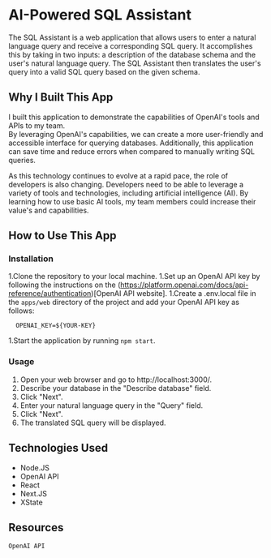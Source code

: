 # AI-Powered SQL Assistant

The SQL Assistant is a web application that allows users to enter a natural language query and receive a corresponding SQL query. It accomplishes this by taking in two inputs: a description of the database schema and the user's natural language query. The SQL Assistant then translates the user's query into a valid SQL query based on the given schema.


## Why I Built This App

I built this application to demonstrate the capabilities of OpenAI's tools and APIs to my team.  
By leveraging OpenAI's capabilities, we can create a more user-friendly and accessible interface for querying databases. Additionally, this application can save time and reduce errors when compared to manually writing SQL queries.

As this technology continues to evolve at a rapid pace, the role of developers is also changing. Developers need to be able to leverage a variety of tools and technologies, including artificial intelligence (AI). By learning how to use basic AI tools, my team members could increase their value's and capabilities.


## How to Use This App
### Installation
1.Clone the repository to your local machine.
1.Set up an OpenAI API key by following the instructions on the (https://platform.openai.com/docs/api-reference/authentication)[OpenAI API website].
1.Create a .env.local file in the `apps/web` directory of the project and add your OpenAI API key as follows:
```
  OPENAI_KEY=${YOUR-KEY}
```  
1.Start the application by running `npm start`.

### Usage
1. Open your web browser and go to http://localhost:3000/.
1. Describe your database in the "Describe database" field.
1. Click "Next".
1. Enter your natural language query in the "Query" field.
1. Click "Next".
1. The translated SQL query will be displayed.

## Technologies Used
- Node.JS
- OpenAI API
- React
- Next.JS
- XState

## Resources
    OpenAI API
